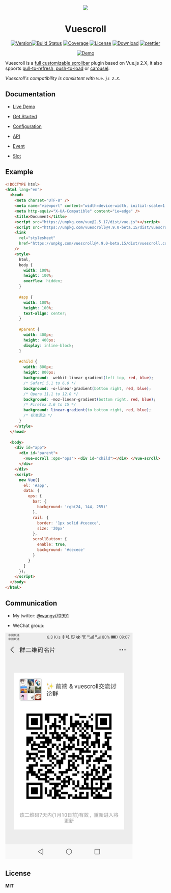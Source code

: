  <p align="center"><a href="http://vuescrolljs.yvescoding.org/"><img width="100" src="http://vuescrolljs.yvescoding.org/logo.png" /></a></p>
<h1 align="center">Vuescroll</h1>
<p align="center">
  <a href="https://www.npmjs.com/package/vuescroll"><img src="https://img.shields.io/npm/v/vuescroll.svg" alt="Version"></a><a href="https://circleci.com/gh/YvesCoding/vuescroll/tree/dev"><img src="https://circleci.com/gh/YvesCoding/vuescroll/tree/dev.png?style=shield" alt="Build Status"></a>
   <a href="https://codecov.io/github/YvesCoding/vuescroll?branch=dev"><img src="https://img.shields.io/codecov/c/github/YvesCoding/vuescroll/dev.svg" alt="Coverage"></a>
  <a href="https://www.npmjs.com/package/vuescroll"><img src="https://img.shields.io/npm/l/vuescroll.svg" alt="License"></a>
<a href="https://www.npmjs.com/package/vuescroll"><img src="https://img.shields.io/npm/dm/vuescroll.svg" alt="Download"></a>
<a href="https://github.com/YvesCoding/vuescroll"><img src="https://img.shields.io/badge/code_style-prettier-ff69b4.svg?style=flat-square" alt="prettier"></a>
</p>

<p align="center">
  <a href="https://github.com/YvesCoding/vuescroll-issue-list-demo" target="_blank"><img src="https://github.com/wangyi7099/pictureCdn/blob/master/allPic/vuescroll/show1.gif?raw=true" width="400"  alt="Demo"/></a>
</p>

Vuescroll is a [full customizable scrollbar](https://vuescrolljs.yvescoding.org/demo/#customize-scrollbar) plugin based on Vue.js 2.X, it also spports [pull-to-refresh, push-to-load](https://vuescrolljs.yvescoding.org/demo/#pull-refresh-or-push-load) or [carousel](https://vuescrolljs.yvescoding.org/demo/#carousel).

_Vuescroll's compatibility is consistent with `Vue.js 2.X`._

## Documentation

- [Live Demo](http://vuescrolljs.yvescoding.org/demo/)

- [Get Started](http://vuescrolljs.yvescoding.org/guide/getting-started.html)

- [Configuration](http://vuescrolljs.yvescoding.org/guide/configuration.html)

- [API](http://vuescrolljs.yvescoding.org/guide/api.html)

- [Event](http://vuescrolljs.yvescoding.org/guide/event.html)

- [Slot](http://vuescrolljs.yvescoding.org/guide/slot.html)

## Example

```html
<!DOCTYPE html>
<html lang="en">
  <head>
    <meta charset="UTF-8" />
    <meta name="viewport" content="width=device-width, initial-scale=1.0" />
    <meta http-equiv="X-UA-Compatible" content="ie=edge" />
    <title>Document</title>
    <script src="https://unpkg.com/vue@2.5.17/dist/vue.js"></script>
    <script src="https://unpkg.com/vuescroll@4.9.0-beta.15/dist/vuescroll.js"></script>
    <link
      rel="stylesheet"
      href="https://unpkg.com/vuescroll@4.9.0-beta.15/dist/vuescroll.css"
    />
    <style>
      html,
      body {
        width: 100%;
        height: 100%;
        overflow: hidden;
      }

      #app {
        width: 100%;
        height: 100%;
        text-align: center;
      }

      #parent {
        width: 400px;
        height: 400px;
        display: inline-block;
      }

      #child {
        width: 800px;
        height: 800px;
        background: -webkit-linear-gradient(left top, red, blue);
        /* Safari 5.1 to 6.0 */
        background: -o-linear-gradient(bottom right, red, blue);
        /* Opera 11.1 to 12.0 */
        background: -moz-linear-gradient(bottom right, red, blue);
        /* Firefox 3.6 to 15 */
        background: linear-gradient(to bottom right, red, blue);
        /* 标准语法 */
      }
    </style>
  </head>

  <body>
    <div id="app">
      <div id="parent">
        <vue-scroll :ops="ops"> <div id="child"></div> </vue-scroll>
      </div>
    </div>
    <script>
      new Vue({
        el: '#app',
        data: {
          ops: {
            bar: {
              background: 'rgb(24, 144, 255)'
            },
            rail: {
              border: '1px solid #cecece',
              size: '20px'
            },
            scrollButton: {
              enable: true,
              background: '#cecece'
            }
          }
        }
      });
    </script>
  </body>
</html>
```

## Communication

- My twitter: [@wangyi70991](https://twitter.com/wangyi70991?s=01)

* WeChat group:

 <img src="https://github.com/wangyi7099/pictureCdn/blob/master/allPic/vuescroll/wx.png?raw=true" width="400" alt="Demo" style="max-width:100%;">

## License

**MIT**
